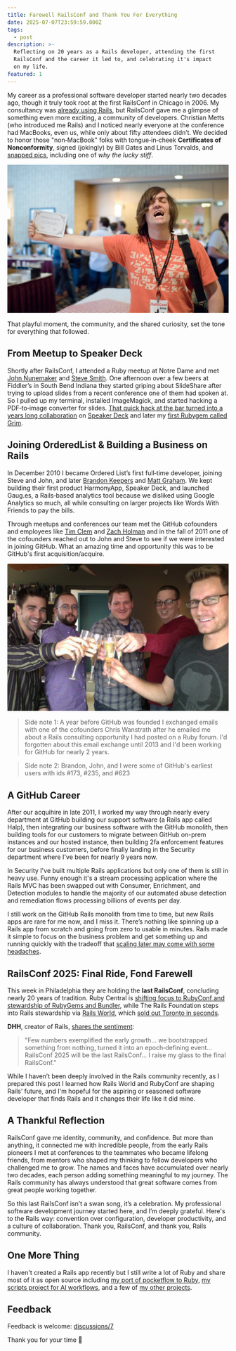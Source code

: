 ```yaml
---
title: Farewell RailsConf and Thank You For Everything
date: 2025-07-07T23:59:59.000Z
tags:
  - post
description: >-
  Reflecting on 20 years as a Rails developer, attending the first
  RailsConf and the career it led to, and celebrating it's impact
  on my life.
featured: 1
---
```


My career as a professional software developer started nearly two decades ago, though it truly took root at the first RailsConf in Chicago in 2006. My consultancy was [already using Rails](https://jonmagic.com/posts/learning-rails/), but RailsConf gave me a glimpse of something even more exciting, a community of developers. Christian Metts (who introduced me Rails) and I noticed nearly everyone at the conference had MacBooks, even us, while only about fifty attendees didn’t. We decided to honor those "non‑MacBook" folks with tongue‑in‑cheek **Certificates of Nonconformity**, signed (jokingly) by Bill Gates and Linus Torvalds, and [snapped pics](https://www.flickr.com/photos/mintchaos/albums/72157594176520552/), including one of *why the lucky stiff*.

![why the lucky stiff holding a certificate of nonconformity](/images/posts/farewell-railsconf-and-thank-you-for-everything/why-the-lucky-stiff.webp)

That playful moment, the community, and the shared curiosity, set the tone for everything that followed.

## From Meetup to Speaker Deck

Shortly after RailsConf, I attended a Ruby meetup at Notre Dame and met [John Nunemaker](https://johnnunemaker.com) and [Steve Smith](https://orderedlist.com). One afternoon over a few beers at Fiddler’s in South Bend Indiana they started griping about SlideShare after trying to upload slides from a recent conference one of them had spoken at. So I pulled up my terminal, installed ImageMagick, and started hacking a PDF‑to‑image converter for slides. [That quick hack at the bar turned into a years long collaboration](https://jonmagic.com/posts/the-history-of-speaker-deck/) on [Speaker Deck](https://speakerdeck.com) and later my [first Rubygem called Grim](https://jonmagic.com/posts/grim/).

## Joining OrderedList & Building a Business on Rails

In December 2010 I became Ordered List’s first full‑time developer, joining Steve and John, and later [Brandon Keepers](https://opensoul.org/) and [Matt Graham](https://madebygraham.com/). We kept building their first product HarmonyApp, Speaker Deck, and launched Gaug.es, a Rails‑based analytics tool because we disliked using Google Analytics so much, all while consulting on larger projects like Words With Friends to pay the bills.

Through meetups and conferences our team met the GitHub cofounders and employees like [Tim Clem](https://adaptivepatchwork.com/) and [Zach Holman](https://zachholman.com/) and in the fall of 2011 one of the cofounders reached out to John and Steve to see if we were interested in joining GitHub. What an amazing time and opportunity this was to be GitHub's first acquisition/acquire.

![OrderedList joins GitHub](/images/posts/farewell-railsconf-and-thank-you-for-everything/orderedlist-joins-github.webp)

> Side note 1: A year before GitHub was founded I exchanged emails with one of the cofounders Chris Wanstrath after he emailed me about a Rails consulting opportunity I had posted on a Ruby forum. I'd forgotten about this email exchange until 2013 and I'd been working for GitHub for nearly 2 years.

> Side note 2: Brandon, John, and I were some of GitHub's earliest users with ids #173, #235, and #623

## A GitHub Career

After our acquihire in late 2011, I worked my way through nearly every department at GitHub building our support software (a Rails app called Halp), then integrating our business software with the GitHub monolith, then building tools for our customers to migrate between GitHub on-prem instances and our hosted instance, then building 2fa enforcement features for our business customers, before finally landing in the Security department where I've been for nearly 9 years now.

In Security I've built multiple Rails applications but only one of them is still in heavy use. Funny enough it's a stream processing application where the Rails MVC has been swapped out with Consumer, Enrichment, and Detection modules to handle the majority of our automated abuse detection and remediation flows processing billions of events per day.

I still work on the GitHub Rails monolith from time to time, but new Rails apps are rare for me now, and I miss it. There’s nothing like spinning up a Rails app from scratch and going from zero to usable in minutes. Rails made it simple to focus on the business problem and get something up and running quickly with the tradeoff that [scaling later may come with some headaches](https://github.com/jonmagic/arca).

## RailsConf 2025: Final Ride, Fond Farewell

This week in Philadelphia they are holding the **last RailsConf**, concluding nearly 20 years of tradition. Ruby Central is [shifting focus to RubyConf and stewardship of RubyGems and Bundler](https://rubycentral.org/news/announcing-railsconf-2025-and-a-new-chapter-for-ruby-central-events/), while The Rails Foundation steps into Rails stewardship via [Rails World](https://rubyonrails.org/world/), which [sold out Toronto in seconds](https://www.linkedin.com/posts/david-heinemeier-hansson-374b18221_the-first-rails-world-sold-out-in-45-minutes-activity-7328326453291307008--DPg/).

**DHH**, creator of Rails, [shares the sentiment](https://world.hey.com/dhh/the-last-railsconf-c6188593):

> "Few numbers exemplified the early growth… we bootstrapped something from nothing, turned it into an epoch‑defining event… RailsConf 2025 will be the last RailsConf… I raise my glass to the final RailsConf."

While I haven’t been deeply involved in the Rails community recently, as I prepared this post I learned how Rails World and RubyConf are shaping Rails’ future, and I'm hopeful for the aspiring or seasoned software developer that finds Rails and it changes their life like it did mine.

## A Thankful Reflection

RailsConf gave me identity, community, and confidence. But more than anything, it connected me with incredible people, from the early Rails pioneers I met at conferences to the teammates who became lifelong friends, from mentors who shaped my thinking to fellow developers who challenged me to grow. The names and faces have accumulated over nearly two decades, each person adding something meaningful to my journey. The Rails community has always understood that great software comes from great people working together.

So this last RailsConf isn’t a swan song, it’s a celebration. My professional software development journey started here, and I’m deeply grateful. Here's to the Rails way: convention over configuration, developer productivity, and a culture of collaboration. Thank you, RailsConf, and thank you, Rails community.

## One More Thing

I haven't created a Rails app recently but I still write a lot of Ruby and share most of it as open source including [my port of pocketflow to Ruby](https://github.com/jonmagic/pocketflow-ruby), [my scripts project for AI workflows](https://github.com/jonmagic/scripts), and a few of [my other projects](https://jonmagic.com/projects/).

## Feedback

Feedback is welcome: [discussions/7](https://github.com/jonmagic/jonmagic.com/discussions/7)

Thank you for your time :pray:

